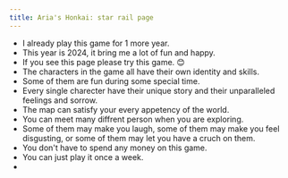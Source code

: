 ```yaml
---
title: Aria's Honkai: star rail page
---
```


- I already play this game for 1 more year.
- This year is 2024, it bring me a lot of fun and happy.
- If you see this page please try this game. 😊
- The characters in the game all have their own identity and skills.
- Some of them are fun during some special time.
- Every single charecter have their unique story and their unparalleled feelings and sorrow.
- The map can satisfy your every appetency of the world.
- You can meet many diffrent person when you are exploring.
- Some of them may make you laugh, some of them may make you feel disgusting, or some of them may let you have a cruch on them.
- You don't have to spend any money on this game.
- You can just play it once a week.
- 


